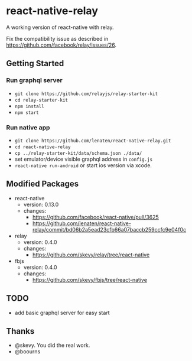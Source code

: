 # react-native-relay

A working version of react-native with relay.

Fix the compatibility issue as described in https://github.com/facebook/relay/issues/26. 

## Getting Started

### Run graphql server

- `git clone https://github.com/relayjs/relay-starter-kit`
- `cd relay-starter-kit`
- `npm install`
- `npm start`

### Run native app

- `git clone https://github.com/lenaten/react-native-relay.git`
- `cd react-native-relay`
- `cp ../relay-starter-kit/data/schema.json ./data/`
- set emulator/device visible graphql address in `config.js`
- `react-native run-android` or start ios version via xcode.

## Modified Packages

- react-native
  - version: 0.13.0
  - changes: 
    - https://github.com/facebook/react-native/pull/3625
    - https://github.com/lenaten/react-native-relay/commit/bd06b2a5ead23cfb66a07baccb259ccfc9e04f0c
- relay
  - version: 0.4.0
  - changes: 
    - https://github.com/skevy/relay/tree/react-native
- fbjs
  - version: 0.4.0
  - changes: 
    - https://github.com/skevy/fbjs/tree/react-native

## TODO
- add basic graphql server for easy start

## Thanks
- @skevy. You did the real work.
- @boourns
